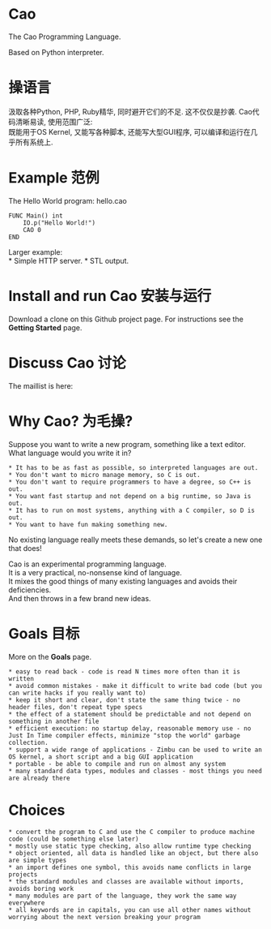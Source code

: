 Cao
===

The Cao Programming Language.

Based on Python interpreter.   
   
操语言
=====
   
汲取各种Python, PHP, Ruby精华, 同时避开它们的不足.  这不仅仅是抄袭.
Cao代码清晰易读, 使用范围广泛:   
既能用于OS Kernel, 又能写各种脚本, 还能写大型GUI程序, 可以编译和运行在几乎所有系统上.

Example 范例
=======
The Hello World program: hello.cao

    FUNC Main() int
        IO.p("Hello World!")
        CAO 0
    END
    
Larger example:   
    * Simple HTTP server.
    * STL output.
    
Install and run Cao 安装与运行
===================
Download a clone on this Github project page.
For instructions see the **Getting Started** page.

Discuss Cao 讨论
===============
The maillist is here: 

Why Cao? 为毛操?
===============
Suppose you want to write a new program, something like a text editor. 
What language would you write it in?

    * It has to be as fast as possible, so interpreted languages are out.
    * You don't want to micro manage memory, so C is out.
    * You don't want to require programmers to have a degree, so C++ is out.
    * You want fast startup and not depend on a big runtime, so Java is out.
    * It has to run on most systems, anything with a C compiler, so D is out.
    * You want to have fun making something new.

No existing language really meets these demands, so let's create a new one that does!

Cao is an experimental programming language.  
It is a very practical, no-nonsense kind of language.  
It mixes the good things of many existing languages and avoids their deficiencies.  
And then throws in a few brand new ideas.   

Goals 目标
=========
More on the **Goals** page.

    * easy to read back - code is read N times more often than it is written
    * avoid common mistakes - make it difficult to write bad code (but you can write hacks if you really want to)
    * keep it short and clear, don't state the same thing twice - no header files, don't repeat type specs
    * the effect of a statement should be predictable and not depend on something in another file
    * efficient execution: no startup delay, reasonable memory use - no Just In Time compiler effects, minimize "stop the world" garbage collection.
    * support a wide range of applications - Zimbu can be used to write an OS kernel, a short script and a big GUI application
    * portable - be able to compile and run on almost any system
    * many standard data types, modules and classes - most things you need are already there
    
Choices
=======
    * convert the program to C and use the C compiler to produce machine code (could be something else later)
    * mostly use static type checking, also allow runtime type checking
    * object oriented, all data is handled like an object, but there also are simple types
    * an import defines one symbol, this avoids name conflicts in large projects
    * the standard modules and classes are available without imports, avoids boring work
    * many modules are part of the language, they work the same way everywhere
    * all keywords are in capitals, you can use all other names without worrying about the next version breaking your program